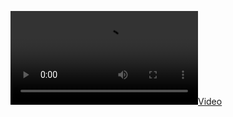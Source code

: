 [![Video](2025-08-16%2002-31-42.mkv)](https://github.com/SoupcanUBG/grhaq35wrh/blob/main/2025-08-16%2002-31-42.mkv)
